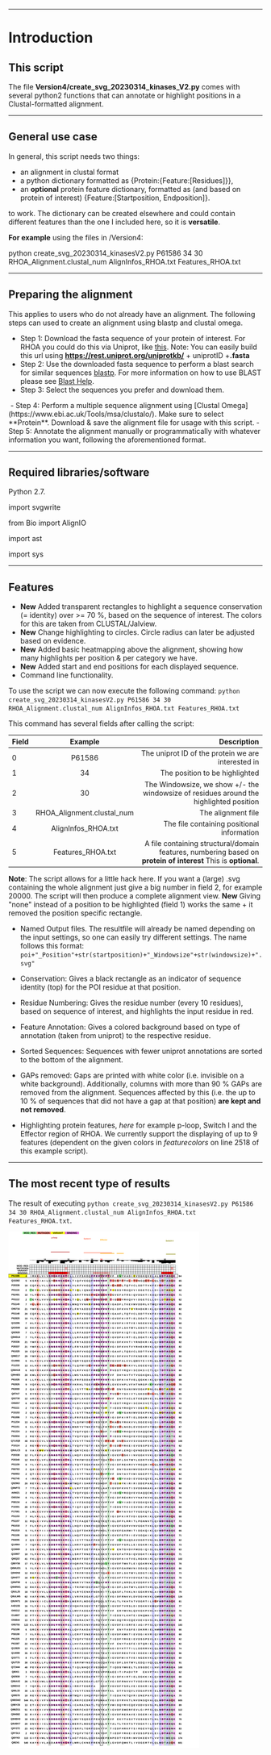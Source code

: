 ___
# Introduction
## This script
The file **Version4/create_svg_20230314_kinases_V2.py** comes with several python2 functions that can annotate or highlight positions in a Clustal-formatted alignment.

___
## General use case
In general, this script needs two things: 
* an alignment in clustal format 
* a python dictionary formatted as {Protein:{Feature:\[Residues]}}, 
* an **optional** protein feature dictionary, formatted as (and based on protein of interest) {Feature:[Startposition, Endposition]}.

to work. The dictionary can be created elsewhere and could contain different features than the one I included here, so it is **versatile**.

**For example** using the files in /Version4:

python create_svg_20230314_kinasesV2.py P61586 34 30 RHOA_Alignment.clustal_num AlignInfos_RHOA.txt Features_RHOA.txt

___
## Preparing the alignment
This applies to users who do not already have an alignment. The following steps can used to create an alignment using blastp and clustal omega.

- Step 1: Download the fasta sequence of your protein of interest. For RHOA you could do this via Uniprot, like [this](https://rest.uniprot.org/uniprotkb/P61586.fasta). Note: You can easily build this url using **https://rest.uniprot.org/uniprotkb/** + uniprotID +**.fasta**
- Step 2: Use the downloaded fasta sequence to perform a blast search for similar sequences [blastp](https://blast.ncbi.nlm.nih.gov/Blast.cgi?PAGE=Proteins). For more information on how to use BLAST please see [Blast Help](https://blast.ncbi.nlm.nih.gov/doc/blast-help/).
- Step 3: Select the sequences you prefer and download them.
<img scr="https://github.com/tschmenger/Annotate_Alignments/blob/22662af05d47d92d6c25c01a7aad150397bf2a31/manual_blastp.png?sanitize=true">
- Step 4: Perform a multiple sequence alignment using [Clustal Omega](https://www.ebi.ac.uk/Tools/msa/clustalo/). Make sure to select **Protein**. Download & save the alignment file for usage with this script.
- Step 5: Annotate the alignment manually or programmatically with whatever information you want, following the aforementioned format.

___
## Required libraries/software

Python 2.7.

import svgwrite

from Bio import AlignIO

import ast

import sys
___
## Features
- **New** Added transparent rectangles to highlight a sequence conservation (= identity) over >= 70 %, based on the sequence of interest. The colors for this are taken from CLUSTAL/Jalview.
- **New** Change highlighting to circles. Circle radius can later be adjusted based on evidence.
- **New** Added basic heatmapping above the alignment, showing how many highlights per position & per category we have.
- **New** Added start and end positions for each displayed sequence.
- Command line functionality. 

To use the script we can now execute the following command:
`python create_svg_20230314_kinasesV2.py P61586 34 30 RHOA_Alignment.clustal_num AlignInfos_RHOA.txt Features_RHOA.txt` 

This command has several fields after calling the script:

| Field        | Example           | Description  |
| ------------- |:-------------:| -----:|
| 0     | P61586 | The uniprot ID of the protein we are interested in |
| 1     | 34 | The position to be highlighted |
| 2     | 30 | The Windowsize, we show +/- the windowsize of residues around the highlighted position|
| 3     | RHOA_Alignment.clustal_num | The alignment file |
| 4     | AlignInfos_RHOA.txt | The file containing positional information |
| 5     | Features_RHOA.txt | A file containing structural/domain features, numbering based on **protein of interest** This is **optional**. |

**Note**: The script allows for a little hack here. If you want a (large) .svg containing the whole alignment just give a big number in field 2, for example 20000. The script will then produce a complete alignment view. **New** Giving "none" instead of a position to be highlighted (field 1) works the same + it removed the position specific rectangle.

- Named Output files. The resultfile will already be named depending on the input settings, so one can easily try different settings. The name follows this format: 
`poi+"_Position"+str(startposition)+"_Windowsize"+str(windowsize)+".svg"`

- Conservation: Gives a black rectangle as an indicator of sequence identity (top) for the POI residue at that position.

- Residue Numbering: Gives the residue number (every 10 residues), based on sequence of interest, and highlights the input residue in red.

- Feature Annotation: Gives a colored background based on type of annotation (taken from uniprot) to the respective residue.

- Sorted Sequences: Sequences with fewer uniprot annotations are sorted to the bottom of the alignment.

- GAPs removed: Gaps are printed with white color (i.e. invisible on a white background). Additionally, columns with more than 90 % GAPs are removed from the alignment. Sequences affected by this (i.e. the up to 10 % of sequences that did not have a gap at that position) **are kept and not removed**. 

- Highlighting protein features, *here* for example p-loop, Switch I and the Effector region of RHOA. We currently support the displaying of up to 9 features (dependent on the given colors in *featurecolors* on line 2518 of this example script).

___
## The most recent type of results
The result of executing `python create_svg_20230314_kinasesV2.py P61586 34 30 RHOA_Alignment.clustal_num AlignInfos_RHOA.txt Features_RHOA.txt`.

<img src="https://github.com/tschmenger/Annotate_Alignments/blob/41455e4ea5adc7696164e70ba5a98bec6bb21215/Version4/P61586_Position34_Windowsize30.svg?sanitize=true">
